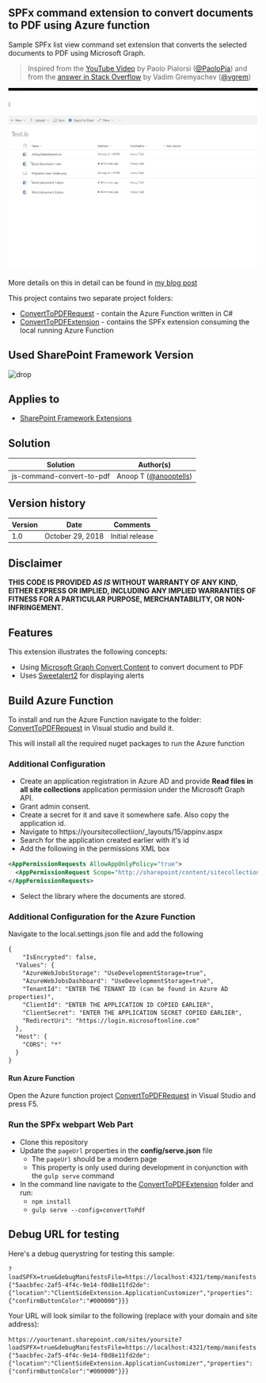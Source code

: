 ## SPFx command extension to convert documents to PDF using Azure function

Sample SPFx list view command set extension that converts the selected documents to PDF using Microsoft Graph.
> Inspired from the [YouTube Video](https://www.youtube.com/watch?v=syEYHYYUps8) by Paolo Pialorsi ([@PaoloPia](https://twitter.com/PaoloPia)) and from the [answer in Stack Overflow](https://stackoverflow.com/questions/51493302/whats-the-easiest-way-to-fetch-a-sharepoint-file-by-a-path-from-the-microsoft-g) by Vadim Gremyachev ([@vgrem](https://twitter.com/vgrem))

![Convert To PDF](./demo/convert-docs-to-pdf.gif)

More details on this in detail can be found in [my blog post](https://medium.com/@anoopt/spfx-extension-convert-to-pdf-16d4135bda92)

This project contains two separate project folders:

* [ConvertToPDFRequest](./ConvertToPDFRequest) - contain the Azure Function written in C#
* [ConvertToPDFExtension](./ConvertToPDFExtension) - contains the SPFx extension consuming the local running Azure Function

## Used SharePoint Framework Version
![drop](https://img.shields.io/badge/version-1.6-green.svg)

## Applies to

* [SharePoint Framework Extensions](https://docs.microsoft.com/en-us/sharepoint/dev/spfx/extensions/overview-extensions)

## Solution

Solution|Author(s)
--------|---------
js-command-convert-to-pdf | Anoop T ([@anooptells](https://twitter.com/anooptells))

## Version history

Version|Date|Comments
-------|----|--------
1.0|October 29, 2018|Initial release

## Disclaimer
**THIS CODE IS PROVIDED *AS IS* WITHOUT WARRANTY OF ANY KIND, EITHER EXPRESS OR IMPLIED, INCLUDING ANY IMPLIED WARRANTIES OF FITNESS FOR A PARTICULAR PURPOSE, MERCHANTABILITY, OR NON-INFRINGEMENT.**

## Features
This extension illustrates the following concepts:
* Using [Microsoft Graph Convert Content](https://developer.microsoft.com/en-us/graph/docs/api-reference/v1.0/api/driveitem_get_content_format) to convert document to PDF
* Uses [Sweetalert2](https://sweetalert2.github.io/) for displaying alerts

## Build Azure Function

To install and run the Azure Function navigate to the folder: [ConvertToPDFRequest](./ConvertToPDFRequest) in Visual studio and build it.

This will install all the required nuget packages to run the Azure function

### Additional Configuration

* Create an application registration in Azure AD and provide **Read files in all site collections** application permission under the Microsoft Graph API.
* Grant admin consent.
* Create a secret for it and save it somewhere safe. Also copy the application id.
* Navigate to https://yoursitecollectiion/_layouts/15/appinv.aspx
* Search for the application created earlier with it's id
* Add the following in the permissions XML box
```xml
<AppPermissionRequests AllowAppOnlyPolicy="true">
  <AppPermissionRequest Scope="http://sharepoint/content/sitecollection/web/list" Right="FullControl"/>
</AppPermissionRequests>
```
* Select the library where the documents are stored.

### Additional Configuration for the Azure Function

Navigate to the local.settings.json file and add the following

```jS
{
    "IsEncrypted": false,
  "Values": {
    "AzureWebJobsStorage": "UseDevelopmentStorage=true",
    "AzureWebJobsDashboard": "UseDevelopmentStorage=true",
    "TenantId": "ENTER THE TENANT ID (can be found in Azure AD properties)",
    "ClientId": "ENTER THE APPLICATION ID COPIED EARLIER",
    "ClientSecret": "ENTER THE APPLICATION SECRET COPIED EARLIER",
    "RedirectUri": "https://login.microsoftonline.com"
  },
  "Host": {
    "CORS": "*"
  }
}
```
#### Run Azure Function

Open the Azure function project [ConvertToPDFRequest](./ConvertToPDFRequest) in Visual Studio and press F5.

### Run the SPFx webpart Web Part

- Clone this repository
- Update the `pageUrl` properties in the **config/serve.json** file
  - The `pageUrl` should be a modern page
  - This property is only used during development in conjunction with the `gulp serve` command
- In the command line navigate to the [ConvertToPDFExtension](./ConvertToPDFExtension) folder and run:
  - `npm install`
  - `gulp serve --config=convertToPdf`

## Debug URL for testing
Here's a debug querystring for testing this sample:

```
?loadSPFX=true&debugManifestsFile=https://localhost:4321/temp/manifests.js&customActions={"5aacbfec-2af5-4f4c-9e14-f0d8e11fd2de":{"location":"ClientSideExtension.ApplicationCustomizer","properties":{"confirmButtonColor":"#000000"}}}
```

Your URL will look similar to the following (replace with your domain and site address):
```
https://yourtenant.sharepoint.com/sites/yoursite?loadSPFX=true&debugManifestsFile=https://localhost:4321/temp/manifests.js&customActions={"5aacbfec-2af5-4f4c-9e14-f0d8e11fd2de":{"location":"ClientSideExtension.ApplicationCustomizer","properties":{"confirmButtonColor":"#000000"}}}
  
